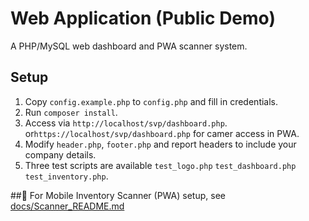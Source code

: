 # Web Application (Public Demo)
A PHP/MySQL web dashboard and PWA scanner system.

## Setup
1. Copy `config.example.php` to `config.php` and fill in credentials.
2. Run `composer install`.
3. Access via `http://localhost/svp/dashboard.php`.
            or`https://localhost/svp/dashboard.php` for camer access in PWA.
4. Modify `header.php`, `footer.php` and report headers to include your company
   details.
5. Three test scripts are available 
    `test_logo.php`
    `test_dashboard.php`
    `test_inventory.php`.

##📱 For  Mobile Inventory Scanner (PWA) setup, 
    see [docs/Scanner_README.md](docs/Scanner_README.md)


